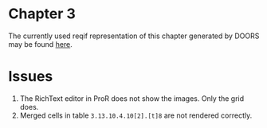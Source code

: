 Chapter 3 
=========

The currently used reqif representation of this chapter generated by DOORS may be found [here](https://github.com/openETCS/modeling/tree/master/model/subset26/SUBSET_26_SRS_Ch-3_v330).


# Issues

1. The RichText editor in ProR does not show the images. Only the grid does.
2. Merged cells in table `3.13.10.4.10[2].[t]8` are not rendered correctly.
